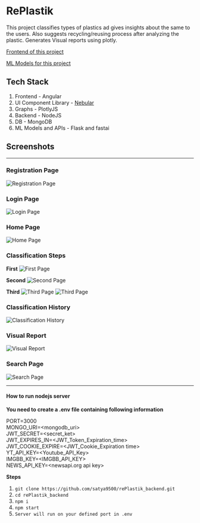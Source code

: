 # RePlastik
This project classifies types of plastics ad gives insights about the same to the users.
Also suggests recycling/reusing process after analyzing the plastic.
Generates Visual reports using plotly.

[Frontend of this project](https://github.com/satya9500/rePlastik_frontend)

[ML Models for this project](https://github.com/satya9500/rePlastik_ML)

## Tech Stack
1. Frontend - Angular 
2. UI Component Library - [Nebular](https://akveo.github.io/nebular/docs/getting-started/what-is-nebular#what-is-nebular)
3. Graphs - PlotlyJS
4. Backend - NodeJS
5. DB - MongoDB
6. ML Models and APIs - Flask and fastai

## Screenshots
<hr>

### Registration Page
![Registration Page](Screenshots/register.png) 

### Login Page
![Login Page](Screenshots/login.png) 

### Home Page
![Home Page](Screenshots/home.png) 

### Classification Steps

**First**
![First Page](Screenshots/recycle1.png) 

**Second**
![Second Page](Screenshots/recycle2.png)

**Third**
 ![Third Page](Screenshots/recycle3.png)
 ![Third Page](Screenshots/recycle3_2.png)

### Classification History
![Classification History](Screenshots/history.png)

### Visual Report
![Visual Report](Screenshots/graph.png)

### Search Page
![Search Page](Screenshots/search.png)
<hr>

#### How to run nodejs server
**You need to create a .env file containing following information**

PORT=3000\
MONGO_URI=<mongodb_uri>\
JWT_SECRET=<secret_ket>\
JWT_EXPIRES_IN=<JWT_Token_Expiration_time>\
JWT_COOKIE_EXPIRE=<JWT_Cookie_Expiration time>\
YT_API_KEY=<Youtube_API_Key>\
IMGBB_KEY=<IMGBB_API_KEY>\
NEWS_API_KEY=<newsapi.org api key>

**Steps**
1. `git clone https://github.com/satya9500/rePlastik_backend.git`
2. `cd rePlastik_backend`
3. `npm i`
4. `npm start`
5. `Server will run on your defined port in .env`

